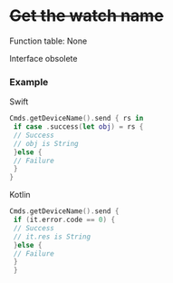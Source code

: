 # ~~Get the watch name~~ 


Function table: None 

Interface obsolete

### Example 

Swift
```swift
Cmds.getDeviceName().send { rs in
 if case .success(let obj) = rs {
 // Success
 // obj is String
 }else {
 // Failure
 }
}
```

Kotlin 
```kotlin
Cmds.getDeviceName().send {
 if (it.error.code == 0) {
 // Success
 // it.res is String
 }else {
 // Failure
 }
 }
```

